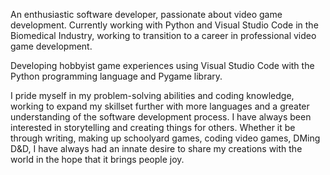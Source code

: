 An enthusiastic software developer, passionate about video game development. Currently working with Python and Visual Studio Code in the Biomedical Industry, working to transition to a career in professional video game development. 

Developing hobbyist game experiences using Visual Studio Code with the Python programming language and Pygame library.

I pride myself in my problem-solving abilities and coding knowledge, working to expand my skillset further with more languages and a greater understanding of the software development process. I have always been interested in storytelling and creating things for others. Whether it be through writing, making up schoolyard games, coding video games, DMing D&D, I have always had an innate desire to share my creations with the world in the hope that it brings people joy.
